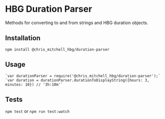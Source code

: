 HBG Duration Parser
=========

Methods for converting to and from strings and HBG duration objects.


## Installation

  `npm install @chris_mitchell_hbg/duration-parser`

## Usage

    `var durationParser = require('@chris_mitchell_hbg/duration-parser');`
    `var duration = durationParser.durationToDisplayString({hours: 3, minutes: 10}) // '3h:10m'`  

## Tests

  `npm test` or `npm run test:watch`
